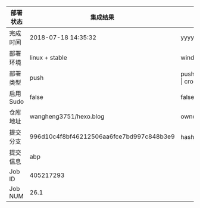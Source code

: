 部署状态 | 集成结果 | 参考值
---|---|---
完成时间 | 2018-07-18 14:35:32 | yyyy-mm-dd hh:mm:ss
部署环境 | linux + stable | window \| linux + stable
部署类型 | push | push \| pull_request \| api \| cron
启用Sudo | false | false \| true
仓库地址 | wangheng3751/hexo.blog | owner_name/repo_name
提交分支 | 996d10c4f8bf46212506aa6fce7bd997c848b3e9 | hash 16位
提交信息 | abp |
Job ID   | 405217293 | 
Job NUM  | 26.1 | 
